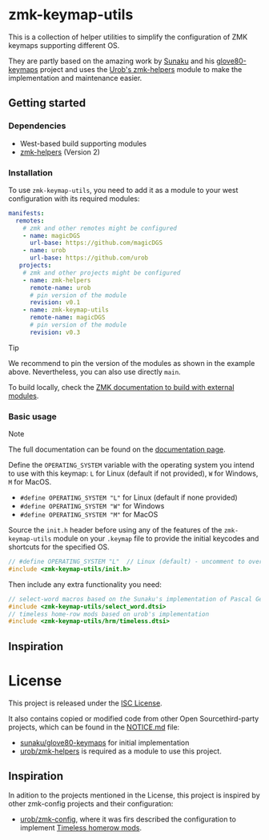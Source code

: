 # zmk-keymap-utils

This is a collection of helper utilities to simplify the configuration of ZMK keymaps supporting different OS.

They are partly based on the amazing work by [Sunaku](https://github.com/sunaku) and his [glove80-keymaps](https://github.com/sunaku/glove80-keymaps) project and uses the [Urob's zmk-helpers](https://github.com/urob/zmk-helpers) module to make the implementation and maintenance easier.

## Getting started

### Dependencies

- West-based build supporting modules
- [zmk-helpers](https://github.com/urob/zmk-helpers) (Version 2)

### Installation

To use `zmk-keymap-utils`, you need to add it as a module to your west configuration with its required modules:

```yaml
manifests:
  remotes:
    # zmk and other remotes might be configured
    - name: magicDGS
      url-base: https://github.com/magicDGS
    - name: urob
      url-base: https://github.com/urob
   projects:
    # zmk and other projects might be configured
    - name: zmk-helpers
      remote-name: urob
      # pin version of the module
      revision: v0.1
    - name: zmk-keymap-utils
      remote-name: magicDGS
      # pin version of the module
      revision: v0.3
```

> [!TIP]
> We recommend to pin the version of the modules as shown in the example above.
> Nevertheless, you can also use directly `main`.

To build locally, check the [ZMK documentation to build with external modules](https://zmk.dev/docs/development/local-toolchain/build-flash#building-with-external-modules).

### Basic usage

> [!NOTE]
> The full documentation can be found on the [documentation page](https://github.com/magicDGS/zmk-keymap-utils/blob/main/docs/README.md).

Define the `OPERATING_SYSTEM` variable with the operating system you intend to use with this keymap: `L` for Linux (default if not provided), `W` for Windows, `M` for MacOS.

- `#define OPERATING_SYSTEM "L"` for Linux (default if none provided)
- `#define OPERATING_SYSTEM "W"` for Windows
- `#define OPERATING_SYSTEM "M"` for MacOS

Source the `init.h` header before using any of the features of the `zmk-keymap-utils` module on your `.keymap` file to provide the initial keycodes and shortcuts for the specified OS.

```c
// #define OPERATING_SYSTEM "L"  // Linux (default) - uncomment to override with explicit values: L, W, M
#include <zmk-keymap-utils/init.h>
```

Then include any extra functionality you need:

```c
// select-word macros based on the Sunaku's implementation of Pascal Getreuer's Select Word macro from QMK
#include <zmk-keymap-utils/select_word.dtsi>
// timeless home-row mods based on urob's implementation
#include <zmk-keymap-utils/hrm/timeless.dtsi>
```

## Inspiration

# License

This project is released under the [ISC License](LICENSE).

It also contains copied or modified code from other Open Sourcethird-party projects, which can be found in the [NOTICE.md](NOTICE.md) file:

- [sunaku/glove80-keymaps](https://github.com/sunaku/glove80-keymaps) for initial implementation
- [urob/zmk-helpers](https://github.com/urob/zmk-helpers) is required as a module to use this project.

## Inspiration

In adition to the projects mentioned in the License, this project is inspired by other zmk-config projects and their configuration:

- [urob/zmk-config](https://github.com/urob/zmk-config), where it was firs described the configuration to implement [Timeless homerow mods](https://github.com/urob/zmk-config?tab=readme-ov-file#timeless-homerow-mods).
